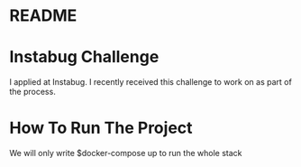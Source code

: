 # README

# Instabug Challenge

I applied at Instabug. I recently received this challenge to work on as part of the process.

# How To Run The Project

We will only write $docker-compose up to run the whole stack 
